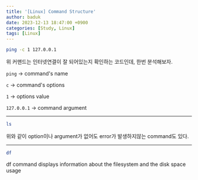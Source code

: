 ```yaml
---
title: '[Linux] Command Structure'
author: baduk
date: 2023-12-13 18:47:00 +0900
categories: [Study, Linux]
tags: [Linux]
---
```


```bash
ping -c 1 127.0.0.1
```

위 커맨드는 인터넷연결이 잘 되어있는지 확인하는 코드인데, 한번 분석해보자.

`ping` -> command's name

`c` -> command's options

`1` -> options value

`127.0.0.1` -> command argument

***

```bash
ls
```
위와 같이 option이나 argument가 없어도 error가 발생하지않는 command도 있다.

***
```bash
df
```
df command displays information about the filesystem and the disk space usage

